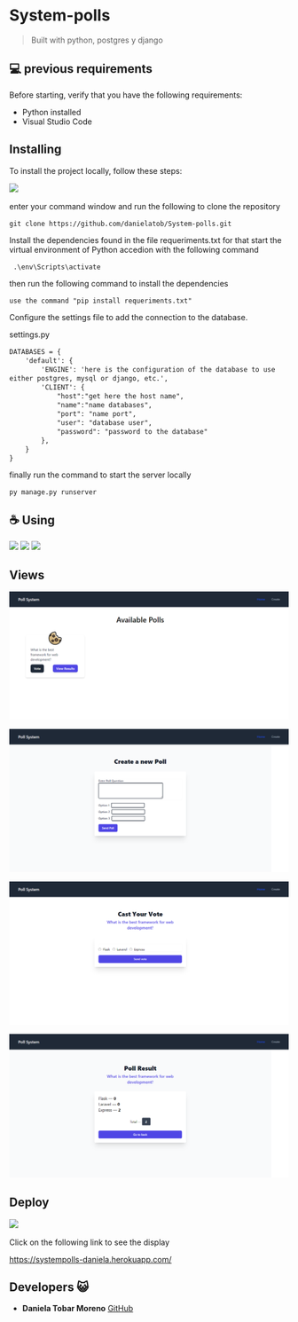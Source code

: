 # System-polls

> Built with python, postgres y django

## 💻 previous requirements

Before starting, verify that you have the following requirements:
* Python installed
* Visual Studio Code


##  Installing

To install the project locally, follow these steps:


<img src="https://img.shields.io/badge/Windows-017AD7?style=for-the-badge&logo=windows&logoColor=white" />

enter your command window and run the following to clone the repository
```
git clone https://github.com/danielatob/System-polls.git
```
Install the dependencies found in the file requeriments.txt for that start the virtual environment of Python accedion with the following command
```
 .\env\Scripts\activate 
```
then run the following command to install the dependencies
```
use the command "pip install requeriments.txt" 
```
Configure the settings file to add the connection to the database. 

settings.py
```
DATABASES = {
    'default': {
        'ENGINE': 'here is the configuration of the database to use either postgres, mysql or django, etc.',
        'CLIENT': {
            "host":"get here the host name",
            "name":"name databases",
            "port": "name port",
            "user": "database user",
            "password": "password to the database"
        },
    }
}
```

finally run the command to start the server locally

```
py manage.py runserver
```

## ☕ Using
<img  src="https://img.shields.io/badge/Python-14354C?style=for-the-badge&logo=python&logoColor=white"/>

<img  src="https://img.shields.io/badge/Django-092E20?style=for-the-badge&logo=django&logoColor=white"/>

<img  src="https://img.shields.io/badge/Heroku-430098?style=for-the-badge&logo=heroku&logoColor=white"/>

##  Views

![image](https://raw.githubusercontent.com/DanielaTob/img/main/home.png)

![image](https://raw.githubusercontent.com/DanielaTob/img/main/create.png)

![image](https://raw.githubusercontent.com/DanielaTob/img/main/vote.png)

![image](https://raw.githubusercontent.com/DanielaTob/img/main/results.png)

## Deploy 


<img  src="https://img.shields.io/badge/Heroku-430098?style=for-the-badge&logo=heroku&logoColor=white"/>


Click on the following link to see the display 

https://systempolls-daniela.herokuapp.com/

## Developers 😺

* **Daniela Tobar Moreno** [GitHub](https://github.com/DanielaTob)
